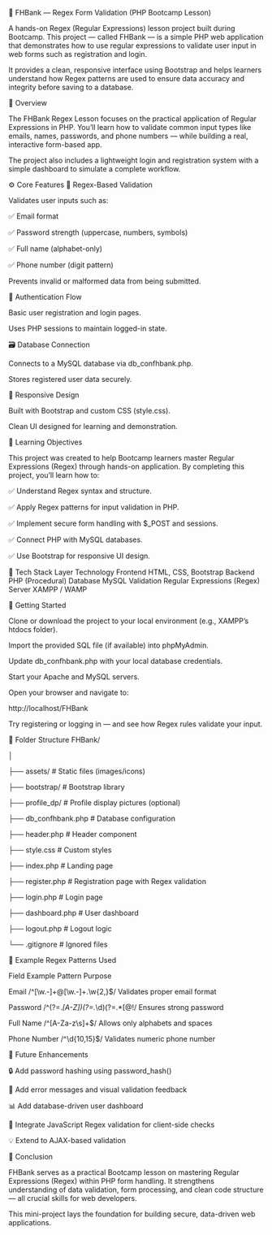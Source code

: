 🧠 FHBank — Regex Form Validation (PHP Bootcamp Lesson)

A hands-on Regex (Regular Expressions) lesson project built during Bootcamp.
This project — called FHBank — is a simple PHP web application that demonstrates how to use regular expressions to validate user input in web forms such as registration and login.

It provides a clean, responsive interface using Bootstrap and helps learners understand how Regex patterns are used to ensure data accuracy and integrity before saving to a database.

🧩 Overview

The FHBank Regex Lesson focuses on the practical application of Regular Expressions in PHP.
You’ll learn how to validate common input types like emails, names, passwords, and phone numbers — while building a real, interactive form-based app.

The project also includes a lightweight login and registration system with a simple dashboard to simulate a complete workflow.

⚙️ Core Features
🧾 Regex-Based Validation

Validates user inputs such as:

✅ Email format

✅ Password strength (uppercase, numbers, symbols)

✅ Full name (alphabet-only)

✅ Phone number (digit pattern)

Prevents invalid or malformed data from being submitted.

🔐 Authentication Flow

Basic user registration and login pages.

Uses PHP sessions to maintain logged-in state.

🗃️ Database Connection

Connects to a MySQL database via db_confhbank.php.

Stores registered user data securely.

🎨 Responsive Design

Built with Bootstrap and custom CSS (style.css).

Clean UI designed for learning and demonstration.

🧠 Learning Objectives

This project was created to help Bootcamp learners master Regular Expressions (Regex) through hands-on application.
By completing this project, you’ll learn how to:

✅ Understand Regex syntax and structure.

✅ Apply Regex patterns for input validation in PHP.

✅ Implement secure form handling with $_POST and sessions.

✅ Connect PHP with MySQL databases.

✅ Use Bootstrap for responsive UI design.

🧩 Tech Stack
Layer	Technology
Frontend	HTML, CSS, Bootstrap
Backend	PHP (Procedural)
Database	MySQL
Validation	Regular Expressions (Regex)
Server	XAMPP / WAMP


🚀 Getting Started

Clone or download the project to your local environment (e.g., XAMPP’s htdocs folder).

Import the provided SQL file (if available) into phpMyAdmin.

Update db_confhbank.php with your local database credentials.

Start your Apache and MySQL servers.

Open your browser and navigate to:

http://localhost/FHBank


Try registering or logging in — and see how Regex rules validate your input.

📂 Folder Structure
FHBank/

│

├── assets/              # Static files (images/icons)

├── bootstrap/           # Bootstrap library

├── profile_dp/          # Profile display pictures (optional)

├── db_confhbank.php     # Database configuration

├── header.php           # Header component

├── style.css            # Custom styles

├── index.php            # Landing page

├── register.php         # Registration page with Regex validation

├── login.php            # Login page

├── dashboard.php        # User dashboard

├── logout.php           # Logout logic

└── .gitignore           # Ignored files

🧩 Example Regex Patterns Used

Field	Example Pattern	Purpose

Email	/^[\w\.-]+@[\w\.-]+\.\w{2,}$/	Validates proper email format

Password	/^(?=.*[A-Z])(?=.*\d)(?=.*[@$!%*?&]).{8,}$/	Ensures strong password

Full Name	/^[A-Za-z\s]+$/	Allows only alphabets and spaces

Phone Number	/^\d{10,15}$/	Validates numeric phone number

🧩 Future Enhancements

🔒 Add password hashing using password_hash()

🧾 Add error messages and visual validation feedback

📊 Add database-driven user dashboard

🧠 Integrate JavaScript Regex validation for client-side checks

💡 Extend to AJAX-based validation

🏁 Conclusion

FHBank serves as a practical Bootcamp lesson on mastering Regular Expressions (Regex) within PHP form handling.
It strengthens understanding of data validation, form processing, and clean code structure — all crucial skills for web developers.

This mini-project lays the foundation for building secure, data-driven web applications.

